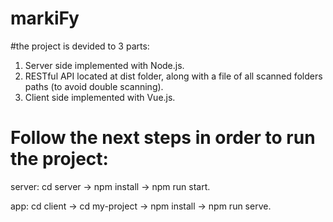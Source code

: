 # markiFy

#the project is devided to 3 parts:
1. Server side implemented with Node.js.
2. RESTful API located at dist folder, along with a file of all scanned folders paths (to avoid double scanning).
3. Client side implemented with Vue.js.

# Follow the next steps in order to run the project:
  server:
    cd server -> npm install -> npm run start.
    
  app:
    cd client -> cd my-project -> npm install -> npm run serve.
